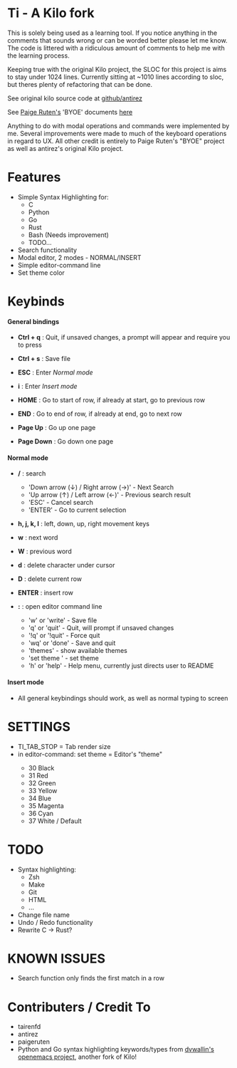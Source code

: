 Ti - A Kilo fork
====================================

This is solely being used as a learning tool. If you notice anything 
in the comments that sounds wrong or can be worded better please let me know. 
The code is littered with a ridiculous amount of comments to help me with the
learning process.

Keeping true with the original Kilo project, the SLOC for this project is aims to stay under 1024 lines.
Currently sitting at ~1010 lines according to sloc, but theres plenty of refactoring that can be done.

See original kilo source code at [github/antirez](https://github.com/antirez/kilo "Kilo Text Editor")

See [Paige Ruten's](https://github.com/paigeruten "paigeruten") 'BYOE' documents [here](https://viewsourcecode.org/snaptoken/kilo/02.enteringRawMode.html "Build Your Own Editor")

Anything to do with modal operations and commands were implemented by me. Several improvements were made to much of the 
keyboard operations in regard to UX. All other credit is entirely to Paige Ruten's "BYOE" project as well as antirez's 
original Kilo project.

Features
========

- Simple Syntax Highlighting for:
    - C
    - Python
    - Go
    - Rust
    - Bash (Needs improvement)
    - TODO...
- Search functionality
- Modal editor, 2 modes - NORMAL/INSERT
- Simple editor-command line
- Set theme color

Keybinds
========

#### General bindings

- **Ctrl + q** : Quit, if unsaved changes, a prompt will appear and require you to press <ENTER> 

- **Ctrl + s** : Save file

- **ESC** : Enter *Normal mode*
- **i** : Enter *Insert mode*

- **HOME** : Go to start of row, if already at start, go to previous row
- **END** : Go to end of row, if already at end, go to next row

- **Page Up** : Go up one page
- **Page Down** : Go down one page

#### Normal mode

- **/** : search
    - 'Down arrow (↓) / Right arrow (→)' - Next Search
    - 'Up arrow (↑) / Left arrow (←)' - Previous search result
    - 'ESC' - Cancel search
    - 'ENTER' - Go to current selection

- **h, j, k, l** : left, down, up, right movement keys

- **w** : next word
- **W** : previous word

- **d** : delete character under cursor
- **D** : delete current row
- **ENTER** : insert row

- **:** : open editor command line
    - 'w' or 'write' - Save file
    - 'q' or 'quit' - Quit, will prompt if unsaved changes
    - '!q' or '!quit' - Force quit
    - 'wq' or 'done' - Save and quit
    - 'themes' - show available themes
    - 'set theme <color>' - set theme
    - 'h' or 'help' - Help menu, currently just directs user to README

#### Insert mode

- All general keybindings should work, as well as normal typing to screen

SETTINGS
========
- TI_TAB_STOP = Tab render size
- in editor-command: set theme <color> = Editor's "theme"
    - 30 Black
    - 31 Red
    - 32 Green
    - 33 Yellow
    - 34 Blue
    - 35 Magenta
    - 36 Cyan
    - 37 White / Default

TODO
====

- Syntax highlighting:
    - Zsh
    - Make
    - Git
    - HTML
    - ...
- Change file name
- Undo / Redo functionality
- Rewrite C -> Rust?

KNOWN ISSUES
============
- Search function only finds the first match in a row

Contributers / Credit To
========================

- tairenfd
- antirez
- paigeruten
- Python and Go syntax highlighting keywords/types from 
[dvwallin's](https://github.com/dvwallin) 
[openemacs project](https://github.com/dvwallin/openemacs), another fork of Kilo!
